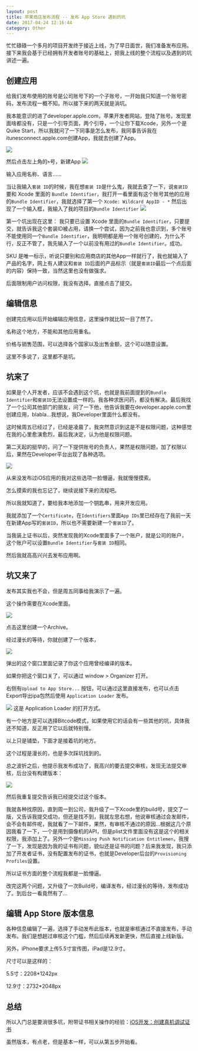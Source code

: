 ```yaml
---
layout: post
title: 苹果商店发布流程 -- 发布 App Store 遇到的坑
date: 2017-04-24 12:16:44
category: Other
---
```


忙忙碌碌一个多月的项目开发终于接近上线，为了早日面世，我们准备发布应用。接下来我会基于已经拥有开发者账号的基础上，把我上线的整个流程以及遇到的坑讲述一遍。

## 创建应用

给我们发布使用的账号是公司账号下的一个子账号，一开始我只知道一个账号密码，发布流程一概不知。所以接下来的两天就是淌坑。

我本能意识的进了developer.apple.com，苹果开发者网站，登陆了账号。发现里面啥都没有，只是一个引导页面，两个引导，一个让你下载Xcode，另外一个是Quike Start，所以我就问了一下同事是怎么发布，我同事告诉我在itunesconnect.apple.com创建App，我就去创建了App。

![](http://i2.muimg.com/4851/b53e458406b93571.jpg)

然后点击左上角的`+`号，新建App
![](http://i2.muimg.com/4851/e5f2ef5e8b16366c.jpg)

输入应用名称、语言……

当让我输入`套装 ID`的时候，我在想`套装 ID`是什么鬼，我就去查了一下，说`套装ID`要和 Xcode 里面的 `Bundle Identifier`，我打开一看里面有这个账号其他的应用的`Bundle Identifier`，我就选择了第一个
`Xcode: Wildcard AppID - *`
然后出现了一个输入框，我输入了我的项目的`Bundle Identifier`
![](http://i2.muimg.com/4851/bfcd2a135710d3d4.jpg)

第一个坑出现在这里：
我只要已设置 Xcode 里面的`Bundle Identifier`，只要提交，就告诉我这个套装ID被占用，请换一个尝试，因为之前我也意识到，多个账号不能使用同一个`Bundle Identifier`，我明明都是用一个账号创建的，为什么不行，反正不管了，我先输入了一个以前没有用过的`Bundle Identifier`。成功。


SKU 是唯一标示，听说只要别和应用商店的其他App一样就行了，我也就输入了产品的名字，网上有人建议和`套装 ID`后面的产品标示（就是`套装ID`最后一个点后面的内容）保持一致，当然这里也没有做强求。

后面限制用户访问权限，我没有选择。直接点击了提交。

## 编辑信息

创建完应用以后开始编辑应用信息，这里操作就比较一目了然了。

名称这个地方，不能和其他应用重名。

价格与销售范围，可以选择各个国家以及出售金额，这个可以随意设置。

这里不多说了，这里都不是坑。

## 坑来了

如果是个人开发者，应该不会遇到这个坑，也就是我前面提到的`Bundle Identifier`和`套装ID`无法设置成一样的。我各种求医问药，都没有解决。最后我找了一个公司其他部门的朋友，问了一下他，他告诉我要在developer.apple.com里创建应用，blabla...我想说，我Developer里面什么都没有。

这时候周五已经过了，已经是凌晨了，我突然意识到这是不是权限问题，这种感觉在我的心里愈演愈烈，最后我决定，认为他是权限问题。

第二天起的挺早的，问了一下提供账号的负责人，果然是权限问题，加了权限以后，果然在Developer平台出现了各种选项。

![](http://i1.piimg.com/4851/d8e1871137da26d7.jpg)

从来没发布过iOS应用的我对这些选项一脸懵逼，我就慢慢摸索。

怎么摸索的我也忘记了，继续说接下来的流程吧。

所以我就知道了，要给我本地添加一个钥匙串，用来开发应用。

我就添加了一个`Certificate`，在`Identifiers`里面`App IDs`里已经存在了我前一天在新建App写的`套装ID`，所以也不需要新建一个`套装ID`了。

当我装上证书以后，突然发现我的Xcode里面多了一个账户，就是公司的账户，这个账户可以设置`Bundle Identifier`与`套装 ID`相同。

然后我就高高兴兴去发布应用啊。

## 坑又来了

发布其实我也不会，但是周五同事给我演示了一遍。

这个操作需要在Xcode里面。

![](http://i2.muimg.com/4851/171308ea4df685bb.jpg)

点击这里创建一个Archive。

经过漫长的等待，你就创建了一个版本，

![](http://i2.muimg.com/4851/688e79be61b853fd.jpg)

弹出的这个窗口里面记录了你这个应用曾经编译的版本。

如果你把这个窗口关了，可以通过 window > Organizer 打开。

右侧有`Upload to App Store...` 按钮，可以通过这里直接发布，也可以点击Export导出ipa包然后使用 `Application Loader` 发布。

![](http://i2.muimg.com/4851/caafee5076110660.jpg)
这是 Application Loader 的打开方式。

有一个地方是可以选择Bitcode模式，如果使用它的话会有一些其他的坑，具体我还不知道，反正用了它以后就特别慢。

以上只是铺垫，下面才是接着坑的地方。

这个过程是漫长的，也是多次踩坑找到的。

总之波折之后，他提示我发布成功了，我高兴的要去提交审核，发现无法提交审核，后台没有构建版本：

![](http://i2.muimg.com/4851/e9c8a8208f19b267.jpg)

然后我重复提交告诉我已经提交过这个版本。

我就各种找原因，直到周一到公司，我升级了一下Xcode里的build号，提交了一版，又告诉我提交成功，但还是找不到，我就左思右想，他说审核通过会发邮件，会不会有邮件呢，我就看了一下邮件，果然，有审核不通过的原因...根据这几个原因我看了一下，一个是用到摄像机的API，但是plist文件里面没有这是这个的相关权限，我添加上了。另外一个是`Missing Push Notification Entitlemen`，我搜了一下，发现是因为我的证书有问题，貌似还是证书的问题？后来我发现，我只添加了开发者证书，没有配置发布的证书，也就是Developer后台的`Provisioning Profiles`设置。

所以证书方面的整个流程我都是一脸懵逼。

改完这两个问题，又升级了一次Build号，编译发布，经过漫长的等待，发布成功了。到后台一看竟然有了...

## 编辑 App Store 版本信息
各种信息编辑了一遍，选择了手动发布此版本，也就是审核通过不直接发布，手动发布。我们是想趟过审核这个门槛，然后后续再发新更快，然后直接上线新版。

另外，iPhone要求上传5.5寸宣传图，iPad是12.9寸。

尺寸可以是这样的：

5.5寸：2208*1242px

12.9寸：2732*2048px

## 总结
所以入门总是要淌很多坑，附带证书相关操作的经验：[iOS开发：创建真机调试证书](https://jingyan.baidu.com/article/ff411625b8141312e48237a7.html) 

虽然版本，有点老，但是基本一样，可以从第五步开始看。